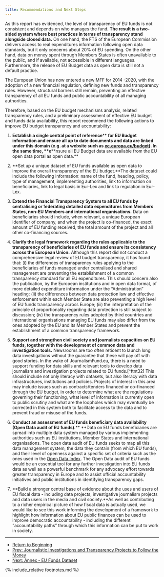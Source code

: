 ```yaml
---
title: Recommendations and Next Steps
---
```


As this report has evidenced, the level of transparency of EU funds is not consistent and depends on who manages the fund. **The result is a two-sided system where best practices in terms of transparency stand alongside closed data.** On one hand, the FTS of the European Commission delivers access to real expenditures information following open data standards, but it only concerns about 20% of EU spending. On the other hand, data on money spent through Members States is often unavailable to the public, and if available, not accessible in different languages. Furthermore, the release of EU Budget data as open data is still not a default practice.

The European Union has now entered a new MFF for 2014 -2020, with the adoption of a new financial regulation, defining new funds and transparency rules. However, structural barriers still remain, preventing an effective transparency of all EU funds and public accountability of all managing authorities.

Therefore, based on the EU budget mechanisms analysis, related transparency rules, and a preliminary assessment of effective EU budget and funds data availability, this report recommend the following actions to improve EU budget transparency and accountability:

1.  **Establish a single central point of reference**** ****for EU Budget information** and ensure all up to date documents and data are linked under this domain (e.g. at a website such as [ec.europa.eu/budget](http://ec.europa.eu/budget)). In the same time, **e****nsure all EU Budget data are available from the EU open data portal as open data.**

1.  **Set up a unique dataset of EU funds available as open data to improve the overall transparency of the EU budget.**The dataset could include the following information: name of the fund, heading, policy, type of management, implementing authorities, link to information on beneficiaries, link to legal basis in Eur-Lex and link to regulation in Eur-Lex.

1.  **Extend the Financial Transparency System to all EU funds by centralising or federating detailed data expenditures from Members States, non-EU Members and international organisations.** Data on beneficiaries should include, when relevant, a unique European identifier of company, and when the project is co-financed, the exact amount of EU funding received, the total amount of the project and all other co-financing sources.

1.  **Clarify the legal framework regarding the rules applicable to the transparency of beneficiaries of EU funds and ensure its consistency across the European Union.** Although this report did not conduct a comprehensive legal review of EU budget transparency, it has found that: (i) the differences of transparency rules applying to the beneficiaries of funds managed under centralised and shared management are preventing the establishment of a common transparency standard for all EU expenditures. This should concern also the publication, by the European institutions and in open data format, of more detailed expenditure information under the “Administration” heading; (ii) the differences between data protection law and effective enforcement within each Member State are also preventing a high level of EU funds transparency across Europe; (iii) the interpretation of the principle of proportionality regarding data protection is still subject to discussion; (iv) the transparency rules adopted by third countries and international organisations managing EU funds may also differ from the ones adopted by the EU and its Member States and prevent the establishment of a common transparency framework.

1.  **Support and strengthen civil society and journalists capacities on EU funds, together with the development of common data and investigation tools.** Newsrooms are too often reticent to launch long data investigations without the guarantee that these will pay off with good stories. In the wake of JournalismFund.eu, there is a need to support funding for data skills and relevant tools to develop data journalism and investigation projects related to EU funds.[^ftnt32] This should include not only literacy with datasets, but also literacy with data infrastructures, institutions and policies. Projects of interest in this area may include issues such as contracts/tenders financed or co-financed through the EU budget, in order to determine what are the regulations governing their functioning, what level of information is currently open to public scrutiny and what are the loopholes which may eventually be corrected in this system both to facilitate access to the data and to prevent fraud or misuse of the funds.

1.  **Conduct an assessment of EU funds beneficiary data availability (Open Data audit of EU funds).**** **Data on EU funds beneficiaries are spread into multiple data system managed by various implementing authorities such as EU institutions, Member States and international organisations. The open data audit of EU funds seeks to map all this data management system, the data they contain (from which EU funds), and their level of openness against a specific set of criteria such as the ones used in the [Open Data Index](http://index.okfn.org/). The Open Data audit of EU funds would be an essential tool for any further investigation into EU funds data as well as a powerful benchmark for any advocacy effort towards greater transparency in Europe and to assist official accountability initiatives and public institutions in identifying transparency gaps.

1.  **Build a stronger central base of evidence about the uses and users of EU fiscal data - including data projects, investigative journalism projects and data users in the media and civil society.**As well as contributing to a richer empirical picture of how fiscal data is actually used, we would like to see this work informing the development of a framework to highlight how information about EU public finances can be used to improve democratic accountability - including the different “accountability paths” through which this information can be put to work in society.

* * * * *

- [Return to Beginning](../)
- [Prev: Journalistic Investigations and Transparency Projects to Follow the Money](../research/)
- [Next: Annex - EU Funds Dataset](../funds_dataset/)

{% include_relative footnotes.md %}
